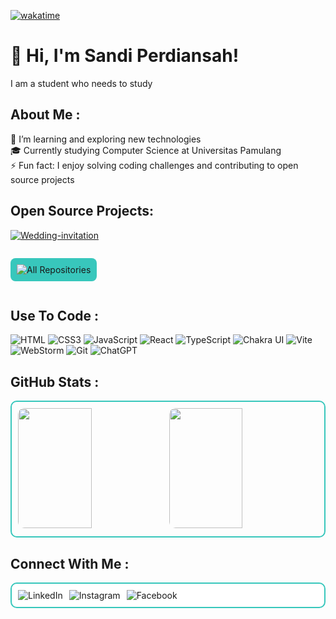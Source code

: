 [![wakatime](https://wakatime.com/badge/user/f141defe-4ab4-412a-9268-a99cc646a38f.svg)](https://wakatime.com/@f141defe-4ab4-412a-9268-a99cc646a38f)

# 👋 Hi, I'm Sandi Perdiansah!

I am a student who needs to study

## About Me :
🌱 I’m learning and exploring new technologies  
🎓 Currently studying Computer Science at Universitas Pamulang  
⚡ Fun fact: I enjoy solving coding challenges and contributing to open source projects

## Open Source Projects:
[![Wedding-invitation](https://github-readme-stats.vercel.app/api/pin/?username=sandiperdiansah&repo=wedding-invitation&border_color=38c7bc&bg_color=0D1117&title_color=C9D1D9&text_color=8B949E&icon_color=7F3FBF)](https://github.com/sandiperdiansah/wedding-invitation)

<p align="left" style="display: inline-block; background-color: #38c7bc; padding: 10px; border-radius: 8px;">
  <a href="https://github.com/sandiperdiansah?tab=repositories" target="_blank" style="text-decoration: none;">
    <img alt="All Repositories" title="All Repositories" src="https://img.shields.io/badge/-All%20Repos-38c7bc?style=for-the-badge&logo=koding&logoColor=white"/>
  </a>
</p>

## Use To Code :
![HTML](https://img.shields.io/badge/HTML5-E34F26?style=for-the-badge&logo=html5&logoColor=white)
![CSS3](https://img.shields.io/badge/CSS3-1572B6?style=for-the-badge&logo=css3&logoColor=white)
![JavaScript](https://img.shields.io/badge/JavaScript-F7DF1E?style=for-the-badge&logo=javascript&logoColor=black)
![React](https://img.shields.io/badge/React-61DBFB?style=for-the-badge&logo=react&logoColor=white)
![TypeScript](https://img.shields.io/badge/TypeScript-007ACC?style=for-the-badge&logo=typescript&logoColor=white)
![Chakra UI](https://img.shields.io/badge/Chakra_UI-319795?style=for-the-badge&logo=chakraui&logoColor=white)
![Vite](https://img.shields.io/badge/Vite-646CFF?style=for-the-badge&logo=vite&logoColor=white)
![WebStorm](https://img.shields.io/badge/WebStorm-000000?style=for-the-badge&logo=webstorm&logoColor=white)
![Git](https://img.shields.io/badge/Git-F05032?style=for-the-badge&logo=git&logoColor=white)
![ChatGPT](https://img.shields.io/badge/ChatGPT-00A400?style=for-the-badge&logo=openai&logoColor=white)

## GitHub Stats :
<div style="border: 2px solid #38c7bc; padding: 10px; border-radius: 10px;">
  <img src="https://github-readme-stats.vercel.app/api?username=sandiperdiansah&show_icons=true&count_private=true&theme=react&border_color=38c7bc&bg_color=0D1117&title_color=F85D7F&icon_color=F8D866" height="192px" width="49.5%" style="border-radius: 10px;"/>
  <img src="https://github-readme-stats.vercel.app/api/top-langs/?username=sandiperdiansah&langs_count=8&layout=compact&theme=react&border_color=38c7bc&bg_color=0D1117&title_color=F85D7F&icon_color=F8D866" height="192px" width="49.5%" style="border-radius: 10px;"/>
</div>

## Connect With Me :
<div style="border: 2px solid #38c7bc; padding: 10px; border-radius: 10px; display: flex; gap: 10px; background-color: #ffffff;">
  <a href="https://linkedin.com/in/sandi-perdiansah" target="_blank" style="text-decoration: none; margin: 0;">
    <img src="https://img.shields.io/badge/LinkedIn-0077B5?style=for-the-badge&logo=linkedin&logoColor=white" alt="LinkedIn" style="display: block;"/>
  </a>
  <a href="https://instagram.com/sandiperdiansah_" target="_blank" style="text-decoration: none; margin: 0;">
    <img src="https://img.shields.io/badge/Instagram-fe4164?style=for-the-badge&logo=instagram&logoColor=white" alt="Instagram" style="display: block;"/>
  </a>
  <a href="https://facebook.com/sdprdh" target="_blank" style="text-decoration: none; margin: 0;">
    <img src="https://img.shields.io/badge/Facebook-1877F2?style=for-the-badge&logo=facebook&logoColor=white" alt="Facebook" style="display: block;"/>
  </a>
</div>
